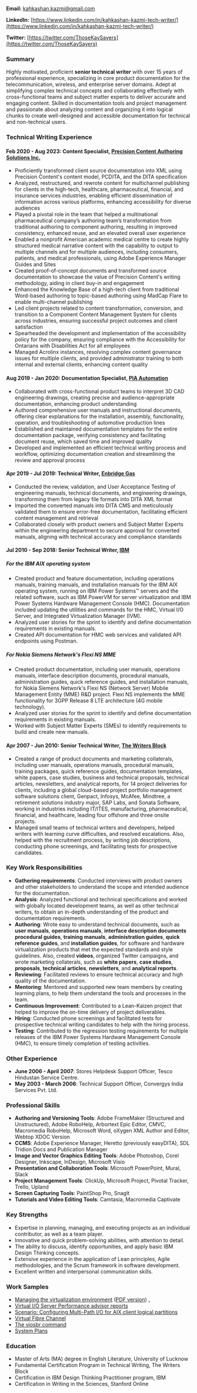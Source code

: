 **Email:** [kahkashan.kazmi@gmail.com](kahkashan.kazmi@gmail.com)

**LinkedIn:** [https://www.linkedin.com/in/kahkashan-kazmi-tech-writer/](https://www.linkedin.com/in/kahkashan-kazmi-tech-writer/)

**Twitter:** [https://twitter.com/ThoseKaySayers](https://twitter.com/ThoseKaySayers)

### Summary ###

Highly motivated, proficient **senior technical writer** with over 15 years of professional experience, specializing in
core product documentation for the telecommunication, wireless, and enterprise server domains. Adept at simplifying complex technical concepts and collaborating effectively with cross-functional teams and subject matter experts to deliver accurate and engaging content. Skilled in documentation tools and project management and passionate about analyzing content and organizing it into logical chunks to
create well-designed and accessible documentation for technical and non-technical users.

### Technical Writing Experience ###


#### Feb 2020 - Aug 2023: Content Specialist, [Precision Content Authoring Solutions Inc.](https://www.precisioncontent.com/) ####

- Proficiently transformed client source documentation into XML using Precision Content's content model, PCDITA, and the DITA specification
- Analyzed, restructured, and rewrote content for multichannel publishing for clients in the high-tech, healthcare, pharmaceutical, financial, and insurance services industries, enabling efficient dissemination of information across various platforms, enhancing accessibility for diverse audiences
- Played a pivotal role in the team that helped a multinational pharmaceutical company’s authoring team’s transformation from traditional authoring to component authoring, resulting in improved consistency, enhanced reuse, and an elevated overall user experience
- Enabled a nonprofit American academic medical centre to create highly structured medical narrative content with the capability to output to multiple channels and for multiple audiences, including consumers, patients, and medical professionals, using Adobe Experience Manager Guides and Sites
- Created proof-of-concept documents and transformed source documentation to showcase the value of Precision Content's writing methodology, aiding in client buy-in and engagement
- Enhanced the Knowledge Base of a high-tech client from traditional Word-based authoring to topic-based authoring using MadCap Flare to enable multi-channel publishing
- Led client projects related to content transformation, conversion, and transition to a Component Content Management System for clients across industries, ensuring successful project outcomes and client satisfaction
- Spearheaded the development and implementation of the accessibility policy for the company, ensuring compliance with the Accessibility for Ontarians with Disabilities Act for all employees
- Managed Acrolinx instances, resolving complex content governance issues for multiple clients, and provided administrator training to both internal and external clients, enhancing content quality


#### Aug 2019 - Jan 2020: Documentation Specialist, [PIA Automation](https://www.piagroup.com/en/) ####

- Collaborated with cross-functional product teams to interpret 3D CAD engineering drawings, creating precise and audience-appropriate documentation, enhancing product understanding
- Authored comprehensive user manuals and instructional documents, offering clear explanations for the installation, assembly, functionality, operation, and troubleshooting of automotive production lines
- Established and maintained documentation templates for the entire documentation package, verifying consistency and facilitating document reuse, which saved time and improved quality
- Developed and implemented an efficient technical writing process and workflow, optimizing documentation creation and streamlining the review and approval process


#### Apr 2019 - Jul 2019: Technical Writer, [Enbridge Gas](https://www.enbridgegas.com) ####

- Conducted the review, validation, and User Acceptance Testing of engineering manuals, technical documents, and engineering drawings, transforming them from legacy file formats into DITA XML format
- Imported the converted manuals into DITA CMS and meticulously validated them to ensure error-free documentation, facilitating efficient content management and retrieval
- Collaborated closely with product owners and Subject Matter Experts within the engineering department to secure approval for converted manuals, aligning with technical accuracy and compliance standards


#### Jul 2010 - Sep 2018: Senior Technical Writer, [IBM](https://www.ibm.com/ibm/in/en/) ####

##### For the IBM AIX operating system #####
- Created product and feature documentation, including operations manuals, training manuals, and installation manuals for the IBM AIX operating system, running on IBM Power Systems™ servers and the related software, such as IBM PowerVM for server virtualization and IBM Power Systems Hardware Management Console (HMC). Documentation included updating the utilities and commands for the HMC, Virtual I/O Server, and Integrated Virtualization Manager (IVM).
- Analyzed user stories for the sprint to identify and define documentation requirements in existing manuals.
- Created API documentation for HMC web services and validated API endpoints using Postman.

##### For Nokia Siemens Network's Flexi NS MME #####
- Created product documentation, including user manuals, operations manuals, interface description documents, procedural manuals, administration guides, quick reference guides, and installation manuals, for Nokia Siemens Network's Flexi NS (Network Server) Mobile Management Entity (MME) R&D project. Flexi NS implements the MME functionality for 3GPP Release 8 LTE architecture (4G mobile technology).
- Analyzed user stories for the sprint to identify and define documentation requirements in existing manuals.
- Worked with Subject Matter Experts (SMEs) to identify requirements to build and create new manuals.


#### Apr 2007 - Jun 2010: Senior Technical Writer, [The Writers Block](http://www.twb.in/) ####

- Created a range of product documents and marketing collaterals, including user manuals, operations manuals, procedural manuals, training packages, quick reference guides, documentation templates, white papers, case studies, business and technical proposals, technical articles, newsletters, and analytical reports, for 14 project deliveries for clients, including a global cloud-based project portfolio management software solutions client, Genpact, Infosys, McAfee, Mindtree, a retirement solutions industry major, SAP Labs, and Sonata Software, working in industries including IT/ITES, manufacturing, pharmaceutical, financial, and healthcare, leading four offshore and three onsite projects.
- Managed small teams of technical writers and developers, helped writers with learning curve difficulties, and resolved escalations. Also, helped with the recruitment process, by writing job descriptions, conducting phone screenings, and facilitating tests for prospective candidates.

### Key Work Responsibilities ###

- **Gathering requirements**: Conducted interviews with product owners and other stakeholders to understand the scope and intended audience for the documentation.
- **Analysis**: Analyzed functional and technical specifications and worked with globally located development teams, as well as other technical writers, to obtain an in-depth understanding of the product and documentation requirements.
- **Authoring**: Wrote easy to understand technical documents, such as **user manuals**, **operations manuals**, **interface description documents** **procedural guides**, **training manuals**, **administration guides**, **quick reference guides**, and **installation guides**, for software and hardware virtualization products that met the expected standards and style guidelines. Also, created **videos**, organized Twitter campaigns, and wrote marketing collaterals, such as **white papers**, **case studies**, **proposals**, **technical articles**, **newsletters**, and **analytical reports**.
- **Reviewing**: Facilitated reviews to ensure technical accuracy and high quality of the documentation.
- **Mentoring**: Mentored and supported new team members by creating learning plans, to help them understand the tools and processes in the team.
- **Continuous Improvement**: Contributed to a Lean-Kaizen project that helped to improve the on-time delivery of project deliverables.
- **Hiring**: Conducted phone screenings and facilitated tests for prospective technical writing candidates to help with the hiring process.
- **Testing**: Contributed to the regression testing requirements for multiple releases of the IBM Power Systems Hardware Management Console (HMC), to ensure timely completion of testing activities.


### Other Experience ###

- **June 2006 - April 2007**: Stores Helpdesk Support Officer, Tesco Hindustan Service Centre.
- **May 2003 - March 2006**: Technical Support Officer, Convergys India Services Pvt. Ltd.

### Professional Skills ###

- **Authoring and Versioning Tools**: Adobe FrameMaker (Structured and Unstructured), Adobe RoboHelp, Arbortext Epic Editor, CMVC, Macromedia RoboHelp, Microsoft Word, oXygen XML Author and Editor, Webtop XDOC Version
- **CCMS**: Adobe Experience Manager, Heretto (previously easyDITA), SDL Tridion Docs and Publication Manager
- **Image and Vector Graphics Editing Tools**: Adobe Photoshop, Corel Designer, Inkscape, InDesign, Microsoft Visio
- **Presentation and Collaboration Tools**: Microsoft PowerPoint, Mural, Slack
- **Project Management Tools**: ClickUp, Microsoft Project, Pivotal Tracker, Trello, Upland
- **Screen Capturing Tools**: PaintShop Pro, SnagIt
- **Tutorials and Video Editing Tools**: Camtasia, Macromedia Captivate

### Key Strengths ###

- Expertise in planning, managing, and executing projects as an individual contributor, as well as a team player.
- Innovative and quick problem-solving abilities, with attention to detail.
- The ability to discuss, identify opportunities, and apply basic IBM Design Thinking concepts.
- Extensive experience in the application of Lean principles, Agile methodologies, and the Scrum framework in software development.
- Excellent written and interpersonal communication skills.

### Work Samples ## 

- [Managing the virtualization environment](https://www.ibm.com/support/knowledgecenter/en/POWER9/p9efd/p9efd_kickoff.htm) ([PDF version](http://public.dhe.ibm.com/systems/power/docs/hw/p9/p9efd.pdf)) [.](#work-samples)
- [Virtual I/O Server Performance advisor reports](https://www.ibm.com/support/knowledgecenter/en/POWER9/p9hb1/p9hb1_vios_perf_adv_reports.htm) 
- [Scenario: Configuring Multi-Path I/O for AIX client logical partitions](https://www.ibm.com/support/knowledgecenter/en/POWER9/p9hb1/p9hb1_vios_mpio.htm)
- [Virtual Fibre Channel](https://www.ibm.com/support/knowledgecenter/9009-42A/p9hb1/p9hb1_vios_concepts_vfc.htm)
- [The viosbr command](https://www.ibm.com/support/knowledgecenter/en/8284-21A/p8hcg/p8hcg_viosbr.htm)
- [System Plans](https://www.ibm.com/support/knowledgecenter/9119-MHE/p8hc6/p8hc6_kickoff.htm)

### Education ###

- Master of Arts (MA) degree in English Literature, University of Lucknow
- Fundamental Certification Program in Technical Writing, The Writers Block
- Certification in IBM Design Thinking Practitioner program, IBM
- Certification in Writing in the Sciences, Stanford Online



